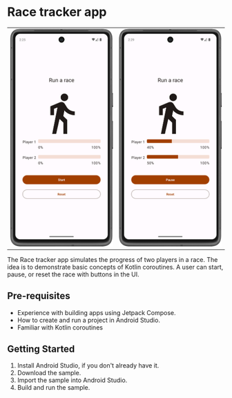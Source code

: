 Race tracker app
=================================

<table>
    <td>
        <img src="img_1.png" alt="">
    </td>
    <td>
        <img src="img.png" alt="">
    </td>
</table>

The Race tracker app simulates the progress of two players in a race. The idea is to demonstrate
basic concepts of Kotlin coroutines. A user can start, pause, or reset the race with buttons in the
UI.

Pre-requisites
--------------

* Experience with building apps using Jetpack Compose.
* How to create and run a project in Android Studio.
* Familiar with Kotlin coroutines

Getting Started
---------------

1. Install Android Studio, if you don't already have it.
2. Download the sample.
3. Import the sample into Android Studio.
4. Build and run the sample.
